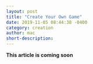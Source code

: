 ```yaml
---
layout: post
title: "Create Your Own Game"
date: 2019-11-05 08:44:38 -0400
category: creation
author: mac
short-description: 
---
```


**This article is coming soon**


